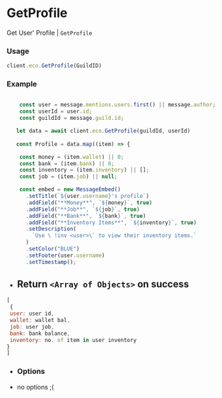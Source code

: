 # GetProfile

Get User' Profile | `GetProfile`

### Usage

```js
client.eco.GetProfile(GuildID) 
```

### Example

```js

    const user = message.mentions.users.first() || message.author;
    const userId = user.id;
    const guildId = message.guild.id;

   let data = await client.eco.GetProfile(guildId, userId)
    
   const Profile = data.map((item) => {

    const money = (item.wallet) || 0;
    const bank = (item.bank) || 0;
    const inventory = (item.inventory) || [];
    const job = (item.job) || null;

    const embed = new MessageEmbed()
      .setTitle(`${user.username}'s profile`)
      .addField("**Money**", `${money}`, true)
      .addField("**Job**", `${job}`, true)
      .addField("**Bank**", `${bank}`, true)
      .addField("**Inventory Items**", `${inventory}`, true)
      .setDescription(
        `Use \ !inv <user>\` to view their inventory items.`
      )
      .setColor("BLUE")
      .setFooter(user.username)
      .setTimestamp();
```

- ## Return `<Array of Objects>` on success
 
```js
[
 { 
 user: user id,
 wallet: wallet bal,
 job: user job,
 bank: bank balance,
 inventory: no. of item in user inventory
}
]
```

 - ### Options

- no options ;(
